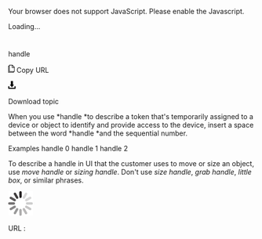 Your browser does not support JavaScript. Please enable the Javascript.

Loading...

# 

handle

![Copy URL](handle_files/Copy.png)
Copy URL

![Download](handle_files/Download.png)

Download topic

When you use *handle *to
describe a token that's temporarily assigned to a device or object to
identify and provide access to the device, insert a space between
the word *handle *and the sequential number.

Examples 
handle 0
handle 1
handle 2

To describe a handle in UI that the customer uses to move or size an object, use *move handle* or *sizing handle*. Don't use *size handle*, *grab handle*, *little box*, or similar phrases.

![In progress](handle_files/activity-large.gif)

URL :
